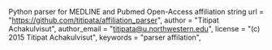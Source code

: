 Python parser for MEDLINE and Pubmed Open-Access affiliation string
url          = "https://github.com/titipata/affiliation_parser",
author       = "Titipat Achakulvisut",
author_email = "titipata@u.northwestern.edu",
license      = "(c) 2015 Titipat Achakulvisut",
keywords     = "parser affilation",

